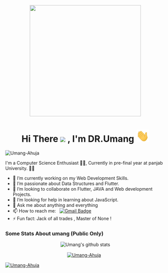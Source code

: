 <!--### Hi there 👋-->

<!--
*Sumit-Budhiraja/Sumit-Budhiraja* is a ✨ special ✨ repository because its `README.md` (this file) appears on your GitHub profile.

Here are some ideas to get you started:

- 🔭 I’m currently working on ...
- 🌱 I’m currently learning ...
- 👯 I’m looking to collaborate on ...
- 🤔 I’m looking for help with ...
- 💬 Ask me about ...
- 📫 How to reach me: ...
- 😄 Pronouns: ...
- ⚡ Fun fact: ...
-->
<p align="Center" ><img src="https://camo.githubusercontent.com/3b7c592ede97b6138ffd4b1cc1541c2f3b11fd39/687474703a2f2f33312e6d656469612e74756d626c722e636f6d2f31376665613932306666333665663466356238373764353231366137616164392f74756d626c725f6d6f39786a65387a5a34317163626975666f315f313238302e676966" height="350px" width ="350px"></p>


<h1 align="Center">  Hi There <img src="https://media.giphy.com/media/WUlplcMpOCEmTGBtBW/giphy.gif" width="40px"> , I'm  DR.Umang <img src="https://raw.githubusercontent.com/ABSphreak/ABSphreak/master/gifs/Hi.gif" width="40px" /> </h1>
<p align="left"> <img src="https://komarev.com/ghpvc/?username=Sumit-Budhiraja" alt="Umang-Ahuja" /> </p>

I'm a Computer Science Enthusiast  👨‍💻, Currently in pre-final year  at panjab University. 👨‍🎓

- 🔭 I’m currently working on my Web Development Skills.  
- 🌱 I’m passionate about Data Structures and Flutter. 
- 👯 I’m looking to collaborate on Flutter, JAVA and Web development Projects.
- 🤔 I’m looking for help in learning about JavaScript. 
- 💬 Ask me about anything and everything 
- 📫 How to reach me: &nbsp;&nbsp;[![Gmail Badge](https://img.shields.io/badge/-Gmail-c14438?style=flat-square&logo=Gmail&logoColor=white&link=mailto:umangahuja1203@gmail.com)](mailto:umangahuja1203@gmail.com)
- ⚡ Fun fact: Jack of all trades , Master of None ! 


### Some Stats About umang (Public Only)
<p align="center" >
<img alt="Umang's github stats" src="https://github-readme-stats.vercel.app/api?username=umangahuja1203&show_icons=true&theme=merko"  > </p>



<p align="center">
<a href="https://www.linkedin.com/in/umang-ahuja-3ba4a217a/" target="_blank"><img align="center" src="https://cdn.jsdelivr.net/npm/simple-icons@3.1.0/icons/linkedin.svg" alt="Umang-Ahuja" height="25" width="25" /></a>&nbsp;&nbsp;

<a href="https://www.instagram.com/umangahuja_/" target="_blank"><img align="center" src="https://cdn.jsdelivr.net/npm/simple-icons@3.0.1/icons/instagram.svg" alt="Umang-Ahuja" height="25" width="25" /></a>&nbsp;&nbsp;
</p>
